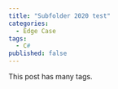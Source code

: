 ```yaml
---
title: "Subfolder 2020 test"
categories:
  - Edge Case
tags:
  - C#
published: false
---
```


This post has many tags.
